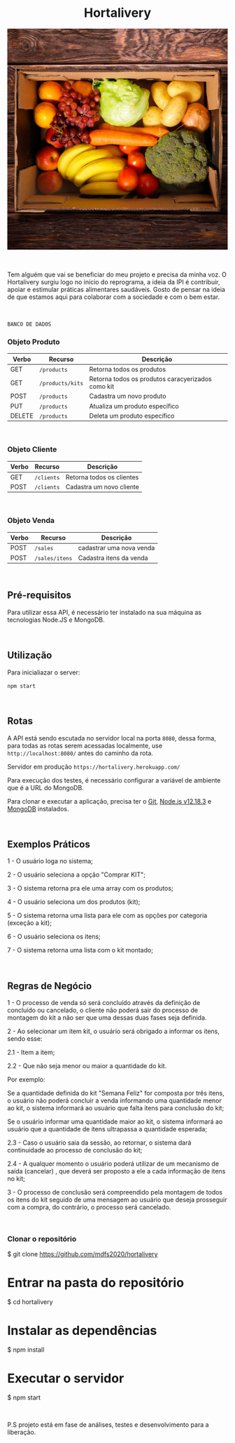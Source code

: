 
<h1><center>Hortalivery</center></h1>

![Logotipo com o nome do projeto](./image/hortalivery.jpg)

<br>

Tem alguém que vai se beneficiar do meu projeto e precisa da minha voz.
O Hortalivery surgiu logo no início do reprograma, a ideia da IPI é contribuir, apoiar e estimular práticas alimentares saudáveis.
Gosto de pensar na ideia de que estamos aqui para colaborar com a sociedade e com o bem estar.

<br>

```
BANCO DE DADOS
```
### Objeto Produto

| Verbo  | Recurso                | Descrição                                         |
| ------ | ---------------------- | ------------------------------------------------- |
| GET    | `/products`            | Retorna todos os produtos                         |
| GET    | `/products/kits`       | Retorna todos os produtos caracyerizados como kit |
| POST   | `/products`            | Cadastra um novo produto                          |
| PUT    | `/products`            | Atualiza um produto específico                    |
| DELETE | `/products`            | Deleta um produto específico                      |

<br>

### Objeto Cliente

| Verbo  | Recurso                | Descrição                                         |
| ------ | ---------------------- | ------------------------------------------------- |
| GET    | `/clients`             | Retorna todos os clientes                         |
| POST   | `/clients`             | Cadastra um novo cliente                          |

<br>

### Objeto Venda

| Verbo  | Recurso                | Descrição                                         |
| ------ | ---------------------- | ------------------------------------------------- |
| POST   | `/sales`               | cadastrar uma nova venda                          |
| POST   | `/sales/itens`         | Cadastra itens da venda                           |

<br>

<h2>Pré-requisitos</h2>

Para utilizar essa API, é necessário ter instalado na sua máquina as tecnologias Node.JS e MongoDB.

<br>

<h2>Utilização</h2>

Para inicialiazar o server:

```
npm start
```
<br>

<h2>Rotas</h2>

A API está sendo escutada no servidor local na porta `8080`, dessa forma, para todas as rotas serem acessadas localmente, use `http://localhost:8080/` antes do caminho da rota.

Servidor em produção `https://hortalivery.herokuapp.com/`

Para execução dos testes, é necessário configurar a variável de ambiente que é a URL do MongoDB.

Para clonar e executar a aplicação, precisa ter o [Git](https://git-scm.com), [Node.js v12.18.3](https://nodejs.org/en/) e [MongoDB](https://www.mongodb.com/) instalados.

<br>

<h2>Exemplos Práticos</h2>

<p>1 - O usuário loga no sistema;</p>
<p>2 - O usuário seleciona a opção "Comprar KIT";</p>
<p>3 - O sistema retorna pra ele uma array com os produtos;</p>
<p>4 - O usuário seleciona um dos produtos (kit);</p>
<p>5 - O sistema retorna uma lista para ele com as opções por categoria (exceção a kit);</p> 
<p>6 - O usuário seleciona os itens;</p>
<p>7 - O sistema retorna uma lista com o kit montado;</p>

<br>

<h2>Regras de Negócio</h2>

<p>1 - O processo de venda só será concluído através da definição de concluído ou cancelado, o cliente não poderá sair do processo de montagem do kit a não ser que uma dessas duas fases seja definida.</p>
<p>2 - Ao selecionar um item kit, o usuário será obrigado a informar os itens, sendo esse:</p>
<p>2.1 - Item a item;</p>
<p>2.2 - Que não seja menor ou maior a quantidade do kit.</p> 
<p>Por exemplo:</p>
<p>Se a quantidade definida do kit "Semana Feliz" for composta por três itens, o usuário não poderá concluir a venda informando 
uma quantidade menor ao kit, o sistema informará ao usuário que falta itens para conclusão do kit;</p>
<p>Se o usuário informar uma quantidade maior ao kit, o sistema informará ao usuário que a quantidade de itens ultrapassa a quantidade esperada;</p>
<p>2.3 - Caso o usuário saia da sessão, ao retornar, o sistema dará continuidade ao processo de conclusão do kit;</p>
<p>2.4 - A qualquer momento o usuário poderá utilizar de um mecanismo de saída (cancelar) , que deverá ser proposto a ele a cada informação de itens no kit;</p>

<p>3 - O processo de conclusão será compreendido pela montagem de todos os itens do kit seguido de uma mensagem ao usuário que deseja prosseguir com a compra, do contrário, o processo será cancelado.</p>

<br>

### Clonar o repositório

$ git clone https://github.com/mdfs2020/hortalivery

# Entrar na pasta do repositório
$ cd hortalivery

# Instalar as dependências
$ npm install

# Executar o servidor
$ npm start

<br>


P.S  projeto está em fase de análises, testes e desenvolvimento para a liberação.